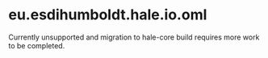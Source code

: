 eu.esdihumboldt.hale.io.oml
===========================

Currently unsupported and migration to hale-core build requires more work to be completed.
